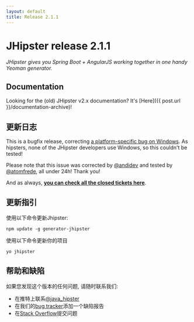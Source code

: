 ```yaml
---
layout: default
title: Release 2.1.1
---
```


JHipster release 2.1.1
==================

*JHipster gives you Spring Boot + AngularJS working together in one handy Yeoman generator.*

Documentation
----------

Looking for the (old) JHipster v2.x documentation? It's [Here]({{ post.url }}/documentation-archive)!

更新日志
----------

This is a bugfix release, correcting [a platform-specific bug on Windows](https://github.com/jhipster/generator-jhipster/issues/1058). As hipsters, none of the JHipster developers use Windows, so this couldn't be tested!

Please note that this issue was corrected by [@andidev](https://github.com/andidev) and tested by [@atomfrede](https://github.com/atomfrede), all under 24h! Thank you!

And as always, __[you can check all the closed tickets here](https://github.com/jhipster/generator-jhipster/issues?q=milestone%3A2.1.1+is%3Aclosed)__.

更新指引
------------

使用以下命令更新Jhipster:

```
npm update -g generator-jhipster
```

使用以下命令更新你的项目

```
yo jhipster
```

帮助和缺陷
--------------

如果您发现这个版本的任何问题, 请随时联系我们:

- 在推特上联系[@java_hipster](https://twitter.com/java_hipster)
- 在我们的[bug tracker](https://github.com/jhipster/generator-jhipster/issues?state=open)添加一个缺陷报告
- 在[Stack Overflow](http://stackoverflow.com/tags/jhipster/info)提交问题

